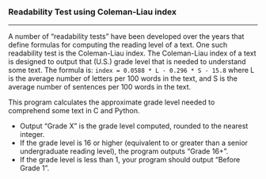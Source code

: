 ### Readability Test using Coleman-Liau index 

---
A number of “readability tests” have been developed over the years that define formulas for computing the reading level of a text. One such readability test is the Coleman-Liau index. The Coleman-Liau index of a text is designed to output that (U.S.) grade level that is needed to understand some text. The formula is:
`index = 0.0588 * L - 0.296 * S - 15.8`
where L is the average number of letters per 100 words in the text, and S is the average number of sentences per 100 words in the text.

This program calculates the approximate grade level needed to comprehend some text in C and Python. 
- Output “Grade X” is the grade level computed, rounded to the nearest integer. 
- If the grade level is 16 or higher (equivalent to or greater than a senior undergraduate reading level), the program outputs “Grade 16+”.
- If the grade level is less than 1, your program should output “Before Grade 1”.